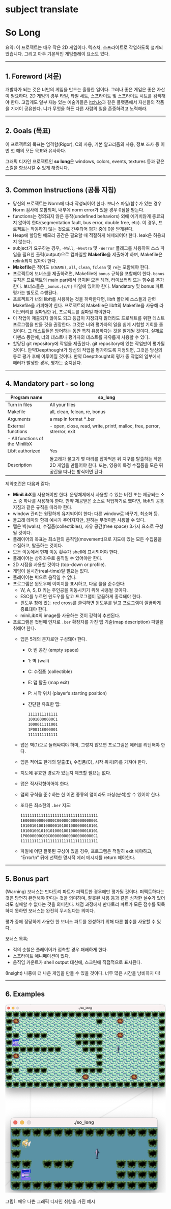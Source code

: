 # subject translate

# So Long

요약: 이 프로젝트는 매우 작은 2D 게임이다. 텍스처, 스프라이트로 작업하도록 설계되었습니다. 그리고 아주 기본적인 게임플레이 요소도 있다.

---

## 1. Foreword (서문)

개발자가 되는 것은 너만의 게임을 만드는 훌륭한 일이다. 그러나 좋은 게임은 좋은 자산이 필요하다. 2D 게임의 경우 타일, 타일 세트, 스프라이트 및 스프라이트 시트를 검색해야 한다. 고맙게도 일부 재능 있는 예술가들은 [itch.io](http://itch.io)과 같은 플랫폼에서 자신들의 작품을 기꺼이 공유한다. 니가 무엇을 하든 다른 사람의 일을 존중하려고 노력해라.

---

## 2. Goals (목표)

이 프로젝트의 목표는 엄격함(Rigor), C의 사용, 기본 알고리즘의 사용, 정보 조사 등 이번 첫 해의 모든 목표와 유사하다.

그래픽 디자인 프로젝트인 **so long**은 windows, colors, events, textures 등과 같은 스킬을 향상시킬 수 있게 해줍니다.

---

## 3. Common Instructions (공통 지침)

- 당신의 프로젝트는 Norm에 따라 작성되어야 한다. 보너스 파일/함수가 있는 경우 Norm 검사에 포함되며, 내부에 norm error가 있을 경우 0점을 받는다.
- functions는 정의되지 않은 동작(undefined behaviors) 외에 예기치않게 종료되지 않아야 한다(segmentation fault, bus error, double free, etc). 이 경우, 프로젝트는 작동하지 않는 것으로 간주되어 평가 중에 0을 받게된다.
- Heap에 할당된 메모리 공간은 필요할 때 적절하게 해제되어야 한다. leak은 허용되지 않는다.
- subject가 요구하는 경우, `-Wall`, `-Wextra` 및 `-Werror` 플래그를 사용하여 소스 파일을 필요한 출력(output)으로 컴파일할 **Makefile**을 제출해야 하며, Makefile은 relink되지 않아야 한다.
- **Makefile**은 적어도 `$(NAME)`, `all`, `clean`, `fclean` 및 `re`는 포함해야 한다.
- 프로젝트에 보너스를 제출하려면, Makefile에 `bonus` 규칙을 포함해야 한다. `bonus` 규칙은 프로젝트의 main part에서 금지된 모든 헤더, 라이브러리 또는 함수를 추가한다. 보너스들은 `_bonus.{c/h}` 파일에 있어야 한다. Mandatory 및 bonus 파트 평가는 별도로 수행된다.
- 프로젝트가 너의 libft를 사용하는 것을 허락한다면, libft 폴더에 소스들과 관련 Makefile을 카피해야 한다. 프로젝트의 Makefile은 libft의 Makefile을 사용해 라이브러리를 컴파일한 뒤, 프로젝트를 컴파일 해야한다.
- 이 작업이 제출되지 않아도 되고 등급이 지정되지 않더라도 프로젝트를 위한 테스트 프로그램을 만들 것을 권장한다. 그것은 너와 평가자의 일을 쉽게 시험할 기회를 줄 것이다. 그 테스트들은 방어하는 동안 특히 유용하다는 것을 알게될 것이다. 실제로 디펜스 동안에, 너의 테스트나 평가자의 테스트를 자유롭게 사용할 수 있다.
- 할당된 git repository에 작업을 제출한다. git repository에 있는 작업만이 평가될 것이다. 만약Deepthought가 당신의 작업을 평가하도록 지정되면, 그것은 당신의 동료 평가 후에 이루어질 것이다. 만약 Deepthought의 평가 중 작업의 일부에서 에러가 발생한 경우, 평가는 중지된다.

---

## 4. Mandatory part - so long

| Program name | so_long |
| --- | --- |
| Turn in files | All your files |
| Makefile | all, clean, fclean, re, bonus |
| Arguments | a map in format *.ber |
| External functions | - open, close, read, write, printf, malloc, free, perror, strerror, exit
- All functions of the MinilibX |
| Libft authorized | Yes |
| Description | 돌고래가 물고기 몇 마리를 잡아먹은 뒤 지구를 탈출하는 작은 2D 게임을 만들어야 한다. 또는, 영웅이 특정 수집품을 모은 뒤 공간을 떠나는 방식이면 된다. |

제약조건은 다음과 같다:

- **MiniLibX**를 사용해야만 한다. 운영체제에서 사용할 수 있는 버전 또는 제공되는 소스 중 하나를 사용해야 한다. 만약 제공받은 소스로 작업하기로 했다면, libft의 공통 지침과 같은 규칙을 따라야 한다.
- window 관리는 원활하게 유지되어야 한다: 다른 window로 바꾸기, 최소화 등.
- 돌고래 테마와 함께 예시가 주어지지만, 원하는 무엇이든 사용할 수 있다.
- 맵은 벽(walls), 수집품(collectibles), 자유 공간(free space) 3가지 요소로 구성될 것이다.
- 플레이어의 목표는 최소한의 움직임(movement)으로 지도에 있는 모든 수집품을 수집하고, 탈출하는 것이다.
- 모든 이동에서 현재 이동 횟수가 shell에 표시되어야 한다.
- 플레이어는 상하좌우로 움직일 수 있어야만 한다.
- 2D 시점을 사용할 것이다 (top-down or profile).
- 게임이 실시간(real-time)일 필요는 없다.
- 플레이어는 벽으로 움직일 수 없다.
- 프로그램은 윈도우에 이미지를 표시하고, 다음 룰을 준수한다:
    - W, A, S, D 키는 주인공을 이동시키기 위해 사용될 것이다.
    - ESC를 누르면 윈도우를 닫고 프로그램이 깔끔하게 종료돼야 한다.
    - 윈도우 창에 있는 red cross를 클릭하면 윈도우를 닫고 프로그램이 깔끔하게 종료돼야 한다.
    - miniLibX의 image를 사용하는 것이 강력히 추천된다.
- 프로그램은 첫번째 인자로 `.ber` 확장자를 가진 맵 기술(map description) 파일을 취해야 한다.
    - 맵은 5개의 문자로만 구성돼야 한다.
        - 0: 빈 공간 (empty space)
        - 1: 벽 (wall)
        - C: 수집품 (collectible)
        - E: 맵 탈출 (map exit)
        - P: 시작 위치 (player’s starting position)
        - 간단한 유효한 맵:
            
            ```
            1111111111111
            10010000000C1
            1000011111001
            1P0011E000001
            1111111111111
            ```
            
    - 맵은 벽(1)으로 둘러싸여야 하며, 그렇지 않으면 프로그램은 에러를 리턴해야 한다.
    - 맵은 적어도 한개의 탈출(E), 수집품(C), 시작 위치(P)를 가져야 한다.
    - 지도에 유효한 경로가 있는지 체크할 필요는 없다.
    - 맵은 직사각형이어야 한다.
    - 맵의 규칙을 준수하는 한 어떤 종류의 맵이라도 파싱(분석)할 수 있어야 한다.
    - 또다른 최소한의 `.ber` 지도:
        
        ```
        1111111111111111111111111111111111
        1E0000000000000C00000C000000000001
        1010010100100000101001000000010101
        1010010010101010001001000000010101
        1P0000000C00C0000000000000000000C1
        1111111111111111111111111111111111
        ```
        
    - 파일에 어떤 잘못된 구성이 있을 경우, 프로그램은 적절히 exit 해야하고, “Error\n” 뒤에 선택한 명시적 에러 메시지를 return 해야한다.

---

## 5. Bonus part

(Warning) 보너스는 만다토리 파트가 퍼펙트한 경우에만 평가될 것이다. 퍼펙트하다는 것은 당연히 완전해야 한다는 것을 의미하며, 잘못된 사용 등과 같은 심각한 실수가 있더라도 실패할 수 없다는 것을 의미한다. 채점 과정에서 만다토리 파트가 모든 점수를 획득하지 못하면 보너스는 완전히 무시된다는 의미다.

평가 중에 정당하게 사용한 한 보너스 파트를 완성하기 위해 다른 함수를 사용할 수 있다.

보너스 목록:

- 적의 순찰은 플레이어가 접촉할 경우 패배하게 한다.
- 스프라이트 애니메이션이 있다.
- 움직임 카운트가 shell output 대신에, 스크린에 직접적으로 표시된다.

(Insight) 나중에 더 나은 게임을 만들 수 있을 것이다. 너무 많은 시간을 낭비하지 마!

---

## 6. Examples

![그림1: 매우 나쁜 그래픽 디자인 취향을 가진 예시](./assets/Untitled.png)

그림1: 매우 나쁜 그래픽 디자인 취향을 가진 예시
